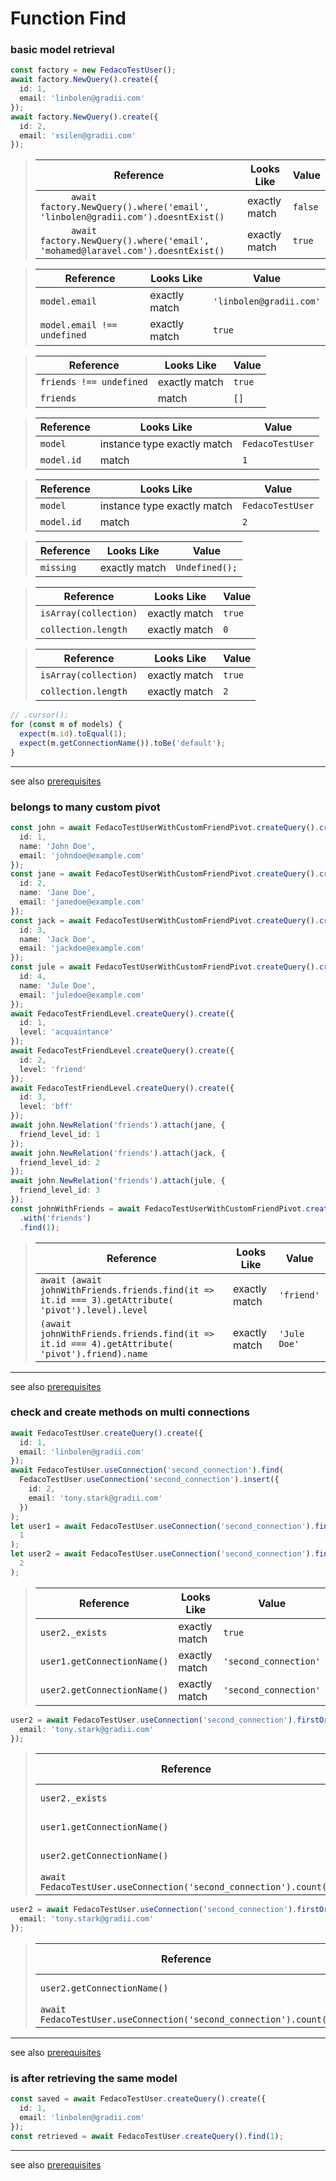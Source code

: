 # Function Find
### basic model retrieval

```typescript
const factory = new FedacoTestUser();
await factory.NewQuery().create({
  id: 1,
  email: 'linbolen@gradii.com'
});
await factory.NewQuery().create({
  id: 2,
  email: 'xsilen@gradii.com'
});
```


> | Reference | Looks Like | Value |
> | ------ | ----- | ----- |
> | `      await factory.NewQuery().where('email', 'linbolen@gradii.com').doesntExist()` | exactly match | `false` |
> | `      await factory.NewQuery().where('email', 'mohamed@laravel.com').doesntExist()` | exactly match | `true` |


> | Reference | Looks Like | Value |
> | ------ | ----- | ----- |
> | `model.email` | exactly match | `'linbolen@gradii.com'` |
> | `model.email !== undefined` | exactly match | `true` |


> | Reference | Looks Like | Value |
> | ------ | ----- | ----- |
> | `friends !== undefined` | exactly match | `true` |
> | `friends` | match | `[]` |


> | Reference | Looks Like | Value |
> | ------ | ----- | ----- |
> | `model` | instance type exactly match | `FedacoTestUser` |
> | `model.id` | match | `1` |


> | Reference | Looks Like | Value |
> | ------ | ----- | ----- |
> | `model` | instance type exactly match | `FedacoTestUser` |
> | `model.id` | match | `2` |


> | Reference | Looks Like | Value |
> | ------ | ----- | ----- |
> | `missing` | exactly match | `Undefined();` |


> | Reference | Looks Like | Value |
> | ------ | ----- | ----- |
> | `isArray(collection)` | exactly match | `true` |
> | `collection.length` | exactly match | `0` |


> | Reference | Looks Like | Value |
> | ------ | ----- | ----- |
> | `isArray(collection)` | exactly match | `true` |
> | `collection.length` | exactly match | `2` |
```typescript
// .cursor();
for (const m of models) {
  expect(m.id).toEqual(1);
  expect(m.getConnectionName()).toBe('default');
}
```


----
see also [prerequisites](./../database-fedaco-integration/prerequisite)

### belongs to many custom pivot

```typescript
const john = await FedacoTestUserWithCustomFriendPivot.createQuery().create({
  id: 1,
  name: 'John Doe',
  email: 'johndoe@example.com'
});
const jane = await FedacoTestUserWithCustomFriendPivot.createQuery().create({
  id: 2,
  name: 'Jane Doe',
  email: 'janedoe@example.com'
});
const jack = await FedacoTestUserWithCustomFriendPivot.createQuery().create({
  id: 3,
  name: 'Jack Doe',
  email: 'jackdoe@example.com'
});
const jule = await FedacoTestUserWithCustomFriendPivot.createQuery().create({
  id: 4,
  name: 'Jule Doe',
  email: 'juledoe@example.com'
});
await FedacoTestFriendLevel.createQuery().create({
  id: 1,
  level: 'acquaintance'
});
await FedacoTestFriendLevel.createQuery().create({
  id: 2,
  level: 'friend'
});
await FedacoTestFriendLevel.createQuery().create({
  id: 3,
  level: 'bff'
});
await john.NewRelation('friends').attach(jane, {
  friend_level_id: 1
});
await john.NewRelation('friends').attach(jack, {
  friend_level_id: 2
});
await john.NewRelation('friends').attach(jule, {
  friend_level_id: 3
});
const johnWithFriends = await FedacoTestUserWithCustomFriendPivot.createQuery()
  .with('friends')
  .find(1);
```


> | Reference | Looks Like | Value |
> | ------ | ----- | ----- |
> | `await (await johnWithFriends.friends.find(it => it.id === 3).getAttribute(      'pivot').level).level` | exactly match | `'friend'` |
> | `(await johnWithFriends.friends.find(it => it.id === 4).getAttribute(      'pivot').friend).name` | exactly match | `'Jule Doe'` |


----
see also [prerequisites](./../database-fedaco-integration/prerequisite)

### check and create methods on multi connections

```typescript
await FedacoTestUser.createQuery().create({
  id: 1,
  email: 'linbolen@gradii.com'
});
await FedacoTestUser.useConnection('second_connection').find(
  FedacoTestUser.useConnection('second_connection').insert({
    id: 2,
    email: 'tony.stark@gradii.com'
  })
);
let user1 = await FedacoTestUser.useConnection('second_connection').findOrNew(
  1
);
let user2 = await FedacoTestUser.useConnection('second_connection').findOrNew(
  2
);
```


> | Reference | Looks Like | Value |
> | ------ | ----- | ----- |
> | `user2._exists` | exactly match | `true` |
> | `user1.getConnectionName()` | exactly match | `'second_connection'` |
> | `user2.getConnectionName()` | exactly match | `'second_connection'` |
```typescript
user2 = await FedacoTestUser.useConnection('second_connection').firstOrNew({
  email: 'tony.stark@gradii.com'
});
```


> | Reference | Looks Like | Value |
> | ------ | ----- | ----- |
> | `user2._exists` | exactly match | `true` |
> | `user1.getConnectionName()` | exactly match | `'second_connection'` |
> | `user2.getConnectionName()` | exactly match | `'second_connection'` |
> | `await FedacoTestUser.useConnection('second_connection').count()` | match | `1` |
```typescript
user2 = await FedacoTestUser.useConnection('second_connection').firstOrCreate({
  email: 'tony.stark@gradii.com'
});
```


> | Reference | Looks Like | Value |
> | ------ | ----- | ----- |
> | `user2.getConnectionName()` | exactly match | `'second_connection'` |
> | `await FedacoTestUser.useConnection('second_connection').count()` | match | `2` |


----
see also [prerequisites](./../database-fedaco-integration/prerequisite)

### is after retrieving the same model

```typescript
const saved = await FedacoTestUser.createQuery().create({
  id: 1,
  email: 'linbolen@gradii.com'
});
const retrieved = await FedacoTestUser.createQuery().find(1);
```


----
see also [prerequisites](./../database-fedaco-integration/prerequisite)
